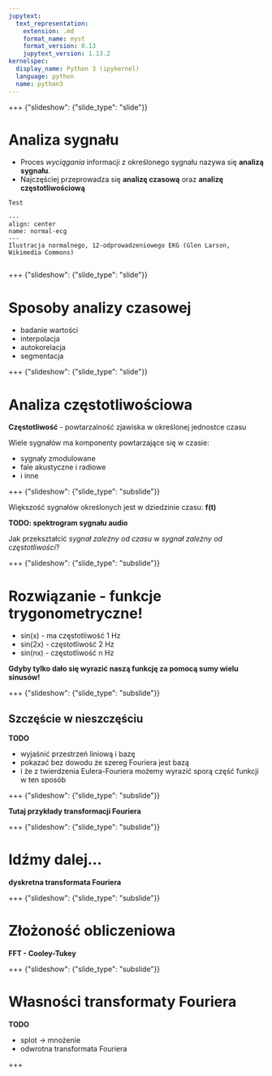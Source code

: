 ```yaml
---
jupytext:
  text_representation:
    extension: .md
    format_name: myst
    format_version: 0.13
    jupytext_version: 1.13.2
kernelspec:
  display_name: Python 3 (ipykernel)
  language: python
  name: python3
---
```


+++ {"slideshow": {"slide_type": "slide"}}

# Analiza sygnału

- Proces *wyciągania* informacji z określonego sygnału nazywa się **analizą sygnału**.
- Najczęściej przeprowadza się **analizę czasową** oraz **analizę częstotliwościową**

```{note}
Test
```

```{figure} ./img/ecg_normal_public_domain.jpg
---
align: center
name: normal-ecg
---
Ilustracja normalnego, 12-odprowadzeniowego EKG (Glen Larson, Wikimedia Commons)
```


```{code-cell} ipython3

```

+++ {"slideshow": {"slide_type": "slide"}}

# Sposoby analizy czasowej
- badanie wartości
- interpolacja
- autokorelacja
- segmentacja

+++ {"slideshow": {"slide_type": "slide"}}

# Analiza częstotliwościowa

**Częstotliwość** - powtarzalność zjawiska w określonej jednostce czasu

Wiele sygnałów ma komponenty powtarzające się w czasie:
- sygnały zmodulowane
- fale akustyczne i radiowe
- i inne

+++ {"slideshow": {"slide_type": "subslide"}}

Większość sygnałów określonych jest w dziedzinie czasu: **f(t)**

**TODO: spektrogram sygnału audio**

Jak przekształcić *sygnał zależny od czasu* w *sygnał zależny od częstotliwości*?

+++ {"slideshow": {"slide_type": "subslide"}}

# Rozwiązanie - funkcje trygonometryczne!

- sin(x) - ma częstotliwość 1 Hz
- sin(2x) - częstotliwość 2 Hz
- sin(nx) - częstotliwość n Hz

**Gdyby tylko dało się wyrazić naszą funkcję za pomocą sumy wielu sinusów!**

+++ {"slideshow": {"slide_type": "subslide"}}

## Szczęście w nieszczęściu

**TODO**
- wyjaśnić przestrzeń liniową i bazę
- pokazać bez dowodu że szereg Fouriera jest bazą
- i że z twierdzenia Eulera-Fouriera możemy wyrazić sporą część funkcji w ten sposób

+++ {"slideshow": {"slide_type": "subslide"}}

**Tutaj przykłady transformacji Fouriera**

+++ {"slideshow": {"slide_type": "subslide"}}

# Idźmy dalej...

**dyskretna transformata Fouriera**

+++ {"slideshow": {"slide_type": "subslide"}}

# Złożoność obliczeniowa

**FFT - Cooley-Tukey**

+++ {"slideshow": {"slide_type": "subslide"}}

# Własności transformaty Fouriera

**TODO**
- splot -> mnożenie
- odwrotna transformata Fouriera

+++
